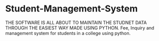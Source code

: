 # Student-Management-System
THE SOFTWARE IS ALL ABOUT TO MAINTAIN THE STUDNET DATA THROUGH THE EASIEST
WAY MADE USING PYTHON.
Fee, Inquiry and management system for students in a college using python. 
